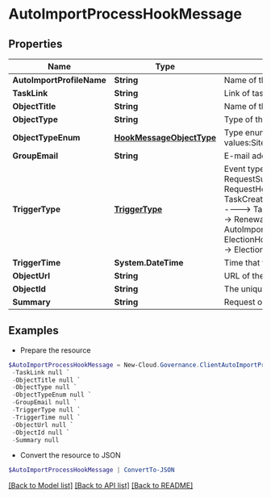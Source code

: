 # AutoImportProcessHookMessage
## Properties

Name | Type | Description | Notes
------------ | ------------- | ------------- | -------------
**AutoImportProfileName** | **String** | Name of the import job | [optional] 
**TaskLink** | **String** | Link of task | [optional] 
**ObjectTitle** | **String** | Name of the workspace | [optional] 
**ObjectType** | **String** | Type of the workspace | [optional] 
**ObjectTypeEnum** | [**HookMessageObjectType**](HookMessageObjectType.md) | Type enum of the workspace, availabe values:SiteCollection,Group,Team,GuestUser,Yammer | [optional] 
**GroupEmail** | **String** | E-mail address of the workspace | [optional] 
**TriggerType** | [**TriggerType**](TriggerType.md) | Event type that being triggered, available values and corresponding messages:                          RequestSubmitted,RequestCompleted,RequestCancelled ----&gt; RequestHookMessage             TaskCreated,TaskApproved,TaskRejected,ErrorTaskCreated,TaskRetried,TaskSkipped ----&gt; TaskHookMessage             RenewalSuccess RenewalException,RenewalOverdue ----&gt; RenewalTaskHookMessage             FullyAutoImportSuccess,ConfirmDetailSuccess ----&gt; AutoImportProcessHookMessage             ElectionCompleted,ElectionOverdue ---&gt; ElectionHookMessage             LifecycleInactiveTaskCreated,LifecycleLeaseTaskCreated ----&gt; ElectionOverdue | [optional] 
**TriggerTime** | **System.DateTime** | Time that the webhook is triggered | [optional] 
**ObjectUrl** | **String** | URL of the workspace | [optional] 
**ObjectId** | **String** | The unique ID of the workspace | [optional] 
**Summary** | **String** | Request or task summary | [optional] 

## Examples

- Prepare the resource
```powershell
$AutoImportProcessHookMessage = New-Cloud.Governance.ClientAutoImportProcessHookMessage  -AutoImportProfileName null `
 -TaskLink null `
 -ObjectTitle null `
 -ObjectType null `
 -ObjectTypeEnum null `
 -GroupEmail null `
 -TriggerType null `
 -TriggerTime null `
 -ObjectUrl null `
 -ObjectId null `
 -Summary null
```

- Convert the resource to JSON
```powershell
$AutoImportProcessHookMessage | ConvertTo-JSON
```

[[Back to Model list]](../README.md#documentation-for-models) [[Back to API list]](../README.md#documentation-for-api-endpoints) [[Back to README]](../README.md)


